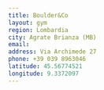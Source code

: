 ```yaml
---
title: Boulder&Co
layout: gym
region: Lombardia
city: Agrate Brianza (MB)
email: 
address: Via Archimede 27
phone: +39 039 8963046
latitude: 45.56774521
longitude: 9.3372097
---
```


